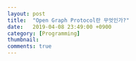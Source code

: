 ```yaml
---
layout: post
title:  "Open Graph Protocol란 무엇인가?"
date:   2019-04-08 23:49:00 +0900
category: [Programming]
thumbnail: 
comments: true
---
```

